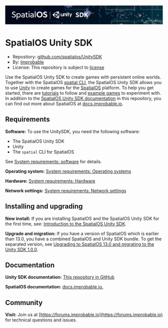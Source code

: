 ![SpatialOS Unity SDK documentation](docs/assets/unity-sdk-header.png)

# SpatialOS Unity SDK

* Repository: [github.com/spatialos/UnitySDK](https://github.com/spatialos/UnitySDK)
* By: [Improbable](https://improbable.io/)
* License: This repository is subject to [license](LICENSE.md)

Use the SpatialOS Unity SDK to create games with persistent online worlds.
Together with the SpatialOS [spatial CLI](https://docs.improbable.io/reference/13.0/shared/spatial-cli/introduction), the SpatialOS Unity SDK
allows you to use [Unity](https://www.unity3d.com) to create games for the [SpatialOS](https://improbable.io/games) platform.
To help you get started, there are [tutorials](tutorials) to follow and [example games](docs/repositories.md) to
experiment with.  In addition to the [SpatialOS Unity SDK documentation](docs/start-here-table-of-contents.md) in this repository,  you can find out more about
SpatialOS at [docs.improbable.io](https://docs.improbable.io).

## Requirements
**Software:**
To use the UnitySDK, you need the following software:
* The SpatialOS Unity SDK
* Unity
* The `spatial` CLI for SpatialOS

See [System requirements: software](docs/get-started/requirements.md#software) for details.

**Operating system:** [System requirements: Operating systems](docs/get-started/requirements.md#system-requirements#software)

**Hardware:** [System requirements: Hardware](docs/get-started/requirements.md#hardware)

**Network settings:** [System requirements: Network settings](docs/get-started/requirements.md#network-settings)

## Installing and upgrading
**New install:** If you are installing SpatialOS and the SpatialOS Unity SDK for the first time, see:
[Introduction to the SpatialOS Unity SDK](docs/introduction.md).

**Upgrade and migration:** If you have a version of SpatialOS which is earlier than 13.0, you have a combined SpatialOS and Unity SDK bundle.
To get the separated version, see [Upgrading to SpatialOS 13.0 and migrating to the Unity SDK 1.0.0](docs/migration.md).

## Documentation
**Unity SDK documentation:** [This repository in GitHub](docs/start-here-table-of-contents.md)

**SpatialOS documentation:** [docs.improbable.io.](https://docs.improbable.io.)

## Community
**Visit:** Join us at [https://forums.improbable.io](https://forums.improbable.io) for technical questions and issues.

